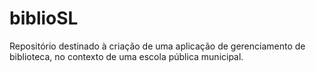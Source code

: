 # biblioSL
Repositório destinado à criação de uma aplicação de gerenciamento de biblioteca, no contexto de uma escola pública municipal.
